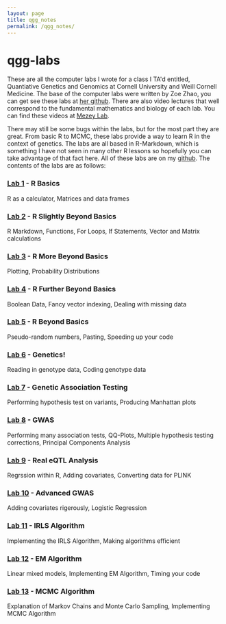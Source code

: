 ```yaml
---
layout: page
title: qgg_notes
permalink: /qgg_notes/
---
```


# qgg-labs

These are all the computer labs I wrote for a class I TA'd entitled, Quantiative Genetics and Genomics at Cornell University and Weill Cornell Medicine.  The base of the computer labs were written by Zoe Zhao, you can get see these labs at [her github](https://github.com/zoezhao997/BTRY6830).  There are also video lectures that well correspond to the fundamental mathematics and biology of each lab.  You can find these videos at [Mezey Lab](http://mezeylab.cb.bscb.cornell.edu/Classes.aspx).

There may still be some bugs within the labs, but for the most part they are great.  From basic R to MCMC, these labs provide a way to learn R in the context of genetics.  The labs are all based in R-Markdown, which is something I have not seen in many other R lessons so hopefully you can take advantage of that fact here.  All of these labs are on my [github](https://github.com/kulmsc/qgg-labs).  The contents of the labs are as follows:

### [Lab 1](https://github.com/kulmsc/qgg-labs/tree/master/Lab1) - R Basics
R as a calculator, Matrices and data frames

### [Lab 2](https://github.com/kulmsc/qgg-labs/tree/master/Lab2) - R Slightly Beyond Basics
R Markdown, Functions, For Loops, If Statements, Vector and Matrix calculations

### [Lab 3](https://github.com/kulmsc/qgg-labs/tree/master/Lab3) - R More Beyond Basics
Plotting, Probability Distributions

### [Lab 4](https://github.com/kulmsc/qgg-labs/tree/master/Lab4) - R Further Beyond Basics
Boolean Data, Fancy vector indexing, Dealing with missing data

### [Lab 5](https://github.com/kulmsc/qgg-labs/tree/master/Lab5) - R Beyond Basics
Pseudo-random numbers, Pasting, Speeding up your code

### [Lab 6](https://github.com/kulmsc/qgg-labs/tree/master/Lab6) - Genetics!
Reading in genotype data, Coding genotype data

### [Lab 7](https://github.com/kulmsc/qgg-labs/tree/master/Lab7) - Genetic Association Testing
Performing hypothesis test on variants, Producing Manhattan plots

### [Lab 8](https://github.com/kulmsc/qgg-labs/tree/master/Lab8) - GWAS
Performing many association tests, QQ-Plots, Multiple hypothesis testing corrections, Principal Components Analysis

### [Lab 9](https://github.com/kulmsc/qgg-labs/tree/master/Lab9) - Real eQTL Analysis
Regrssion within R, Adding covariates, Converting data for PLINK

### [Lab 10](https://github.com/kulmsc/qgg-labs/tree/master/Lab10) - Advanced GWAS
Adding covariates rigerously, Logistic Regression

### [Lab 11](https://github.com/kulmsc/qgg-labs/tree/master/Lab11) - IRLS Algorithm
Implementing the IRLS Algorithm, Making algorithms efficient

### [Lab 12](https://github.com/kulmsc/qgg-labs/tree/master/Lab12) - EM Algorithm
Linear mixed models, Implementing EM Algorithm, Timing your code

### [Lab 13](https://github.com/kulmsc/qgg-labs/tree/master/Lab13) - MCMC Algorithm
Explanation of Markov Chains and Monte Carlo Sampling, Implementing MCMC Algorithm
